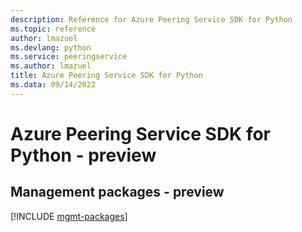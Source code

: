 ```yaml
---
description: Reference for Azure Peering Service SDK for Python
ms.topic: reference
author: lmazuel
ms.devlang: python
ms.service: peeringservice
ms.author: lmazuel
title: Azure Peering Service SDK for Python
ms.data: 09/14/2022
---
```

# Azure Peering Service SDK for Python - preview

## Management packages - preview
[!INCLUDE [mgmt-packages](peering-service-mgmt-index.md)]

